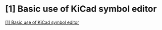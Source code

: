 # [1] Basic use of KiCad symbol editor
[[1] Basic use of KiCad symbol editor](https://aiwithcloud.com/2022/09/19/1_basic_use_of_kicad_symbol_editor/)